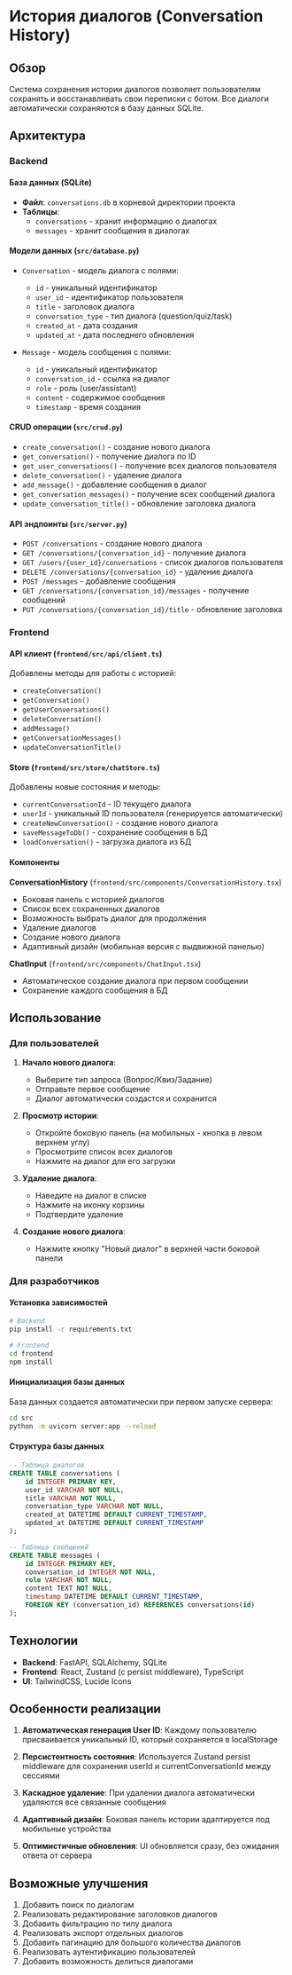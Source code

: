# История диалогов (Conversation History)

## Обзор

Система сохранения истории диалогов позволяет пользователям сохранять и восстанавливать свои переписки с ботом. Все диалоги автоматически сохраняются в базу данных SQLite.

## Архитектура

### Backend

#### База данных (SQLite)
- **Файл**: `conversations.db` в корневой директории проекта
- **Таблицы**:
  - `conversations` - хранит информацию о диалогах
  - `messages` - хранит сообщения в диалогах

#### Модели данных (`src/database.py`)
- `Conversation` - модель диалога с полями:
  - `id` - уникальный идентификатор
  - `user_id` - идентификатор пользователя
  - `title` - заголовок диалога
  - `conversation_type` - тип диалога (question/quiz/task)
  - `created_at` - дата создания
  - `updated_at` - дата последнего обновления
  
- `Message` - модель сообщения с полями:
  - `id` - уникальный идентификатор
  - `conversation_id` - ссылка на диалог
  - `role` - роль (user/assistant)
  - `content` - содержимое сообщения
  - `timestamp` - время создания

#### CRUD операции (`src/crud.py`)
- `create_conversation()` - создание нового диалога
- `get_conversation()` - получение диалога по ID
- `get_user_conversations()` - получение всех диалогов пользователя
- `delete_conversation()` - удаление диалога
- `add_message()` - добавление сообщения в диалог
- `get_conversation_messages()` - получение всех сообщений диалога
- `update_conversation_title()` - обновление заголовка диалога

#### API эндпоинты (`src/server.py`)
- `POST /conversations` - создание нового диалога
- `GET /conversations/{conversation_id}` - получение диалога
- `GET /users/{user_id}/conversations` - список диалогов пользователя
- `DELETE /conversations/{conversation_id}` - удаление диалога
- `POST /messages` - добавление сообщения
- `GET /conversations/{conversation_id}/messages` - получение сообщений
- `PUT /conversations/{conversation_id}/title` - обновление заголовка

### Frontend

#### API клиент (`frontend/src/api/client.ts`)
Добавлены методы для работы с историей:
- `createConversation()`
- `getConversation()`
- `getUserConversations()`
- `deleteConversation()`
- `addMessage()`
- `getConversationMessages()`
- `updateConversationTitle()`

#### Store (`frontend/src/store/chatStore.ts`)
Добавлены новые состояния и методы:
- `currentConversationId` - ID текущего диалога
- `userId` - уникальный ID пользователя (генерируется автоматически)
- `createNewConversation()` - создание нового диалога
- `saveMessageToDb()` - сохранение сообщения в БД
- `loadConversation()` - загрузка диалога из БД

#### Компоненты

**ConversationHistory** (`frontend/src/components/ConversationHistory.tsx`)
- Боковая панель с историей диалогов
- Список всех сохраненных диалогов
- Возможность выбрать диалог для продолжения
- Удаление диалогов
- Создание нового диалога
- Адаптивный дизайн (мобильная версия с выдвижной панелью)

**ChatInput** (`frontend/src/components/ChatInput.tsx`)
- Автоматическое создание диалога при первом сообщении
- Сохранение каждого сообщения в БД

## Использование

### Для пользователей

1. **Начало нового диалога**:
   - Выберите тип запроса (Вопрос/Квиз/Задание)
   - Отправьте первое сообщение
   - Диалог автоматически создастся и сохранится

2. **Просмотр истории**:
   - Откройте боковую панель (на мобильных - кнопка в левом верхнем углу)
   - Просмотрите список всех диалогов
   - Нажмите на диалог для его загрузки

3. **Удаление диалога**:
   - Наведите на диалог в списке
   - Нажмите на иконку корзины
   - Подтвердите удаление

4. **Создание нового диалога**:
   - Нажмите кнопку "Новый диалог" в верхней части боковой панели

### Для разработчиков

#### Установка зависимостей

```bash
# Backend
pip install -r requirements.txt

# Frontend
cd frontend
npm install
```

#### Инициализация базы данных

База данных создается автоматически при первом запуске сервера:

```bash
cd src
python -m uvicorn server:app --reload
```

#### Структура базы данных

```sql
-- Таблица диалогов
CREATE TABLE conversations (
    id INTEGER PRIMARY KEY,
    user_id VARCHAR NOT NULL,
    title VARCHAR NOT NULL,
    conversation_type VARCHAR NOT NULL,
    created_at DATETIME DEFAULT CURRENT_TIMESTAMP,
    updated_at DATETIME DEFAULT CURRENT_TIMESTAMP
);

-- Таблица сообщений
CREATE TABLE messages (
    id INTEGER PRIMARY KEY,
    conversation_id INTEGER NOT NULL,
    role VARCHAR NOT NULL,
    content TEXT NOT NULL,
    timestamp DATETIME DEFAULT CURRENT_TIMESTAMP,
    FOREIGN KEY (conversation_id) REFERENCES conversations(id)
);
```

## Технологии

- **Backend**: FastAPI, SQLAlchemy, SQLite
- **Frontend**: React, Zustand (с persist middleware), TypeScript
- **UI**: TailwindCSS, Lucide Icons

## Особенности реализации

1. **Автоматическая генерация User ID**: Каждому пользователю присваивается уникальный ID, который сохраняется в localStorage

2. **Персистентность состояния**: Используется Zustand persist middleware для сохранения userId и currentConversationId между сессиями

3. **Каскадное удаление**: При удалении диалога автоматически удаляются все связанные сообщения

4. **Адаптивный дизайн**: Боковая панель истории адаптируется под мобильные устройства

5. **Оптимистичные обновления**: UI обновляется сразу, без ожидания ответа от сервера

## Возможные улучшения

1. Добавить поиск по диалогам
2. Реализовать редактирование заголовков диалогов
3. Добавить фильтрацию по типу диалога
4. Реализовать экспорт отдельных диалогов
5. Добавить пагинацию для большого количества диалогов
6. Реализовать аутентификацию пользователей
7. Добавить возможность делиться диалогами

